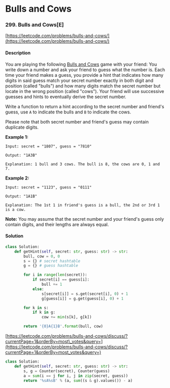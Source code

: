 # Bulls and Cows



### 299. Bulls and Cows\[E\]

[https://leetcode.com/problems/bulls-and-cows/](https://leetcode.com/problems/bulls-and-cows/)

#### Description

You are playing the following [Bulls and Cows](https://en.wikipedia.org/wiki/Bulls_and_Cows) game with your friend: You write down a number and ask your friend to guess what the number is. Each time your friend makes a guess, you provide a hint that indicates how many digits in said guess match your secret number exactly in both digit and position \(called "bulls"\) and how many digits match the secret number but locate in the wrong position \(called "cows"\). Your friend will use successive guesses and hints to eventually derive the secret number.

Write a function to return a hint according to the secret number and friend's guess, use `A` to indicate the bulls and `B` to indicate the cows.

Please note that both secret number and friend's guess may contain duplicate digits.

**Example 1:**

```text
Input: secret = "1807", guess = "7810"

Output: "1A3B"

Explanation: 1 bull and 3 cows. The bull is 8, the cows are 0, 1 and 7.
```

**Example 2:**

```text
Input: secret = "1123", guess = "0111"

Output: "1A1B"

Explanation: The 1st 1 in friend's guess is a bull, the 2nd or 3rd 1 is a cow.
```

**Note:** You may assume that the secret number and your friend's guess only contain digits, and their lengths are always equal.

#### Solution

```python
class Solution:
    def getHint(self, secret: str, guess: str) -> str:
        bull, cow = 0, 0
        s = {} # secret hashtable
        g = {} # guess hashtable

        for i in range(len(secret)):
            if secret[i] == guess[i]:
                bull += 1
            else:
                s[secret[i]] = s.get(secret[i], 0) + 1
                g[guess[i]] = g.get(guess[i], 0) + 1

        for k in s:
            if k in g:
                cow += min(s[k], g[k])

        return '{0}A{1}B'.format(bull, cow)
```

[https://leetcode.com/problems/bulls-and-cows/discuss/?currentPage=1&orderBy=most\_votes&query=](https://leetcode.com/problems/bulls-and-cows/discuss/?currentPage=1&orderBy=most_votes&query=)

```python
class Solution:
    def getHint(self, secret: str, guess: str) -> str:
        s, g = Counter(secret), Counter(guess)
        a = sum(i == j for i, j in zip(secret, guess))
        return '%sA%sB' % (a, sum((s & g).values()) - a)
```

